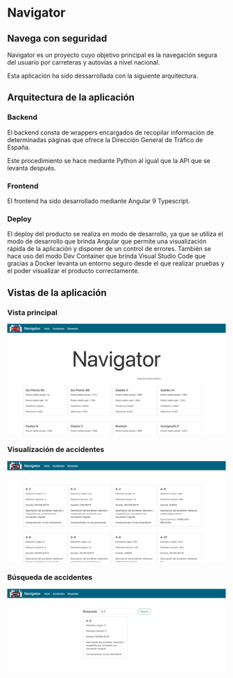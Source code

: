 # Navigator

## Navega con seguridad

Navigator es un proyecto cuyo objetivo principal es la navegación segura del usuario por carreteras y autovías a nivel nacional.

Esta aplicación ha sido dessarrollada con la siguiente arquitectura.

## Arquitectura de la aplicación

### Backend

El backend consta de wrappers encargados de recopilar información de determinadas páginas que ofrece la Dirección General de Tráfico de España.

Este procedimiento se hace mediante Python al igual que la API que se levanta después.

### Frontend

El frontend ha sido desarrollado mediante Angular 9 Typescript. 

### Deploy

El deploy del producto se realiza en modo de desarrollo, ya que se  utiliza el modo de desarrollo que brinda Angular que permite una visualización rápida de la aplicación y disponer de un control de errores. También se hace uso del modo Dev Container que brinda Visual Studio Code que gracias a Docker levanta un entorno seguro desde el que realizar pruebas y el poder visualizar el producto correctamente.

## Vistas de la aplicación

### Vista principal

![Vista principal](/images/VistaPrincipal.png "Vista principal")

### Visualización de accidentes

![Vista accidentes](/images/VistaAccidentes.png "Vista accidentes")

### Búsqueda de accidentes

![Búsqueda de accidentes](/images/BusquedaAccidentes.png "Búsqueda de accidentes")
